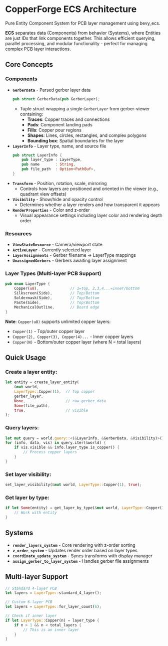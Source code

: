 # CopperForge ECS Architecture

Pure Entity Component System for PCB layer management using bevy_ecs.

**ECS** separates data (Components) from behavior (Systems), where Entities are just IDs that link components together. This allows efficient querying, parallel processing, and modular functionality - perfect for managing complex PCB layer interactions.

## Core Concepts

### Components
- **`GerberData`** - Parsed gerber layer data
  ```rust
  pub struct GerberData(pub GerberLayer);
  ```
  - Tuple struct wrapping a single `GerberLayer` from gerber-viewer containing:
    - **Traces**: Copper traces and connections
    - **Pads**: Component landing pads  
    - **Fills**: Copper pour regions
    - **Shapes**: Lines, circles, rectangles, and complex polygons
    - **Bounding box**: Spatial boundaries for the layer
- **`LayerInfo`** - Layer type, name, and source file
  ```rust
  pub struct LayerInfo {
      pub layer_type : LayerType,
      pub name       : String,
      pub file_path  : Option<PathBuf>,
  }
  ```
- **`Transform`** - Position, rotation, scale, mirroring
  - Controls how layers are positioned and oriented in the viewer (e.g., quadrant view offsets)
- **`Visibility`** - Show/hide and opacity control
  - Determines whether a layer renders and how transparent it appears
- **`RenderProperties`** - Color and z-order
  - Visual appearance settings including layer color and rendering depth order

### Resources
- **`ViewStateResource`** - Camera/viewport state
- **`ActiveLayer`** - Currently selected layer
- **`LayerAssignments`** - Gerber filename → LayerType mappings
- **`UnassignedGerbers`** - Gerbers awaiting layer assignment

### Layer Types (Multi-layer PCB Support)
```rust
pub enum LayerType {
    Copper(u8),              // 1=top, 2,3,4...=inner/bottom
    Silkscreen(Side),        // Top/Bottom
    Soldermask(Side),        // Top/Bottom  
    Paste(Side),             // Top/Bottom
    MechanicalOutline,       // Board edge
}
```

**Note**: `Copper(u8)` supports unlimited copper layers:
- `Copper(1)` - Top/outer copper layer
- `Copper(2), Copper(3), Copper(4)...` - Inner copper layers  
- `Copper(N)` - Bottom/outer copper layer (where N = total layers)

## Quick Usage

### Create a layer entity:
```rust
let entity = create_layer_entity(
    &mut world,
    LayerType::Copper(1),  // Top copper
    gerber_layer,
    None,                  // raw_gerber_data
    Some(file_path),
    true,                  // visible
);
```

### Query layers:
```rust
let mut query = world.query::<(&LayerInfo, &GerberData, &Visibility)>();
for (info, data, vis) in query.iter(&world) {
    if vis.visible && info.layer_type.is_copper() {
        // Process copper layers
    }
}
```

### Set layer visibility:
```rust
set_layer_visibility(&mut world, LayerType::Copper(1), true);
```

### Get layer by type:
```rust
if let Some(entity) = get_layer_by_type(&mut world, LayerType::Copper(1)) {
    // Work with entity
}
```

## Systems

- **`render_layers_system`** - Core rendering with z-order sorting
- **`z_order_system`** - Updates render order based on layer types
- **`coordinate_update_system`** - Syncs transforms with display manager
- **`assign_gerber_to_layer_system`** - Handles gerber file assignments

## Multi-layer Support

```rust
// Standard 4-layer PCB
let layers = LayerType::standard_4_layer();

// Custom 6-layer PCB  
let layers = LayerType::for_layer_count(6);

// Check if inner layer
if let LayerType::Copper(n) = layer_type {
    if n > 1 && n < total_layers {
        // This is an inner layer
    }
}
```